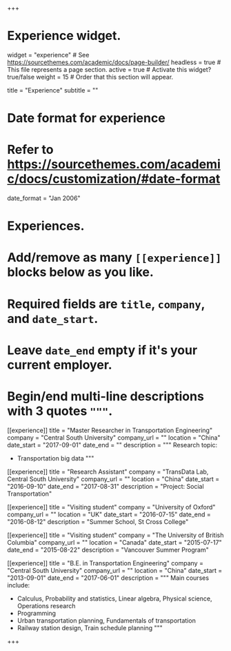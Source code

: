 +++
# Experience widget.
widget = "experience"  # See https://sourcethemes.com/academic/docs/page-builder/
headless = true  # This file represents a page section.
active = true  # Activate this widget? true/false
weight = 15  # Order that this section will appear.

title = "Experience"
subtitle = ""

# Date format for experience
#   Refer to https://sourcethemes.com/academic/docs/customization/#date-format
date_format = "Jan 2006"

# Experiences.
#   Add/remove as many `[[experience]]` blocks below as you like.
#   Required fields are `title`, `company`, and `date_start`.
#   Leave `date_end` empty if it's your current employer.
#   Begin/end multi-line descriptions with 3 quotes `"""`.
[[experience]]
  title = "Master Researcher in Transportation Engineering"
  company = "Central South University"
  company_url = ""
  location = "China"
  date_start = "2017-09-01"
  date_end = ""
  description = """
  Research topic:
  
  * Transportation big data
  """

[[experience]]
  title = "Research Assistant"
  company = "TransData Lab, Central South University"
  company_url = ""
  location = "China"
  date_start = "2016-09-10"
  date_end = "2017-08-31"
  description = "Project: Social Transportation"

[[experience]]
  title = "Visiting student"
  company = "University of Oxford"
  company_url = ""
  location = "UK"
  date_start = "2016-07-15"
  date_end = "2016-08-12"
  description = "Summer School, St Cross College"

[[experience]]
  title = "Visiting student"
  company = "The University of British Columbia"
  company_url = ""
  location = "Canada"
  date_start = "2015-07-17"
  date_end = "2015-08-22"
  description = "Vancouver Summer Program"

[[experience]]
  title = "B.E. in Transportation Engineering"
  company = "Central South University"
  company_url = ""
  location = "China"
  date_start = "2013-09-01"
  date_end = "2017-06-01"
  description = """
  Main courses include:
  
  * Calculus, Probability and statistics, Linear algebra, Physical science, Operations research
  * Programming
  * Urban transportation planning, Fundamentals of transportation
  * Railway station design, Train schedule planning
  """

+++
